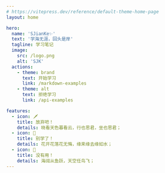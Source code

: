 ```yaml
---
# https://vitepress.dev/reference/default-theme-home-page
layout: home

hero:
  name: 'SJianKe✨'
  text: '学海无涯，回头是岸'
  tagline: 学习笔记
  image:
    src: /logo.png
    alt: 'SJK'
  actions:
    - theme: brand
      text: 开始学习
      link: /markdown-examples
    - theme: alt
      text: 拒绝学习
      link: /api-examples

features:
  - icon: 🗡
    title: 放弃吧！
    details: 晓看天色暮看云，行也思君，坐也思君；
  - icon: 🍬
    title: 别学了！
    details: 花开花落花无悔，缘来缘去缘如水；
  - icon: 🎇
    title: 没有用！
    details: 海阔从鱼跃，天空任鸟飞；
---
```


<style>

  :root {
  --vp-home-hero-name-color: transparent;
  --vp-home-hero-name-background: -webkit-linear-gradient(120deg, #bd34fe, #41d1ff);
}

.VPImage{
  transition: filter 0.3s linear;
  filter: drop-shadow(0px 0px 50px #0000ff6e)
}

</style>
